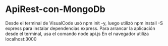 # ApiRest-con-MongoDb
Desde el terminal de VisualCode usó npm init -y, luego utilizó npm install -S express para instalar dependencias express. 
Para arrancar la aplicación desde el terminal, usa el comando node api.js
En el navegador utiliza localhost:3000
